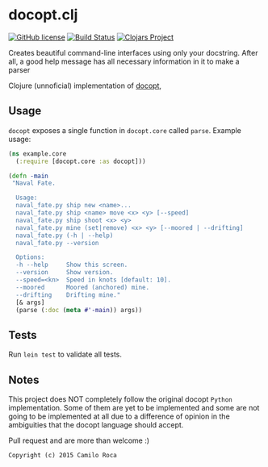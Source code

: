 # docopt.clj
[![GitHub license](https://img.shields.io/github/license/mashape/apistatus.svg?style=plastic)](https://github.com/carocad/docopt.cluno/blob/master/LICENSE)
[![Build Status](https://travis-ci.org/carocad/docopt.clj.svg?branch=master)](https://travis-ci.org/carocad/docopt.clj)
[![Clojars Project](http://clojars.org/org.clojars.carocad/docopt/latest-version.svg)](http://clojars.org/org.clojars.carocad/docopt)

Creates beautiful command-line interfaces using only your docstring. After all, a good help message has all necessary information in it to make a parser

Clojure (unnoficial) implementation of [docopt](http://docopt.org/),

## Usage
`docopt` exposes a single function in `docopt.core` called `parse`. Example usage:

``` clojure
(ns example.core
  (:require [docopt.core :as docopt]))

(defn -main
 "Naval Fate.

  Usage:
  naval_fate.py ship new <name>...
  naval_fate.py ship <name> move <x> <y> [--speed]
  naval_fate.py ship shoot <x> <y>
  naval_fate.py mine (set|remove) <x> <y> [--moored | --drifting]
  naval_fate.py (-h | --help)
  naval_fate.py --version

  Options:
  -h --help     Show this screen.
  --version     Show version.
  --speed=<kn>  Speed in knots [default: 10].
  --moored      Moored (anchored) mine.
  --drifting    Drifting mine."
  [& args]
  (parse (:doc (meta #'-main)) args))
```

## Tests
Run `lein test` to validate all tests.

## Notes
This project does NOT completely follow the original docopt `Python`
implementation. Some of them are yet to be implemented and some are not
going to be implemented at all due to a difference of opinion in the
ambiguities that the docopt language should accept.

Pull request and are more than welcome :)

`Copyright (c) 2015 Camilo Roca`
